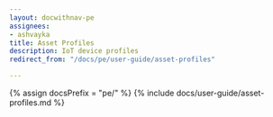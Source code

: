 ```yaml
---
layout: docwithnav-pe
assignees:
- ashvayka
title: Asset Profiles
description: IoT device profiles
redirect_from: "/docs/pe/user-guide/asset-profiles"

---
```


{% assign docsPrefix = "pe/" %}
{% include docs/user-guide/asset-profiles.md %}